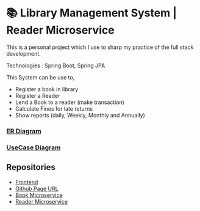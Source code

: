 # 📚 Library Management System | Reader Microservice
 This is a personal project which I use to sharp my practice of the full stack development.

 Technologies : Spring Boot, Spring JPA

 This System can be use to,
 *  Register a book in library
 *  Register a Reader
 *  Lend a Book to a reader (make transaction)
 *  Calculate Fines for late returns
 *  Show reports (daily, Weekly, Monthly and Annually)

### [ER Diagram](https://drive.google.com/file/d/1_OynqRKuGF9s0Ga3SosEbzp-w7E3wFaC/view?usp=sharing)

### [UseCase Diagram](https://drive.google.com/file/d/1Cj6JKkZlX6cItYOUEgTttoXlZzLeSU9X/view?usp=sharing)

## Repositories
 - [Frontend](https://github.com/Jithma-Wickramarachchi/library-management-system-frontend)
 - [Github Page URL](https://github.com/Jithma-Wickramarachchi/library-management-system-frontend)
 - [Book Microservice](https://github.com/Jithma-Wickramarachchi/library-management-system-book-backend.git)
 - [Reader Microservice](https://github.com/Jithma-Wickramarachchi/library-management-system.git)
